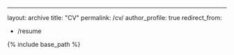 ---
layout: archive
title: "CV"
permalink: /cv/
author_profile: true
redirect_from:
  - /resume

{% include base_path %}

